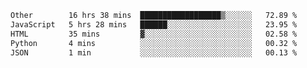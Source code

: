<!--START_SECTION:waka-->

```txt
Other        16 hrs 38 mins  ██████████████████▒░░░░░░   72.89 %
JavaScript   5 hrs 28 mins   ██████░░░░░░░░░░░░░░░░░░░   23.95 %
HTML         35 mins         ▓░░░░░░░░░░░░░░░░░░░░░░░░   02.58 %
Python       4 mins          ░░░░░░░░░░░░░░░░░░░░░░░░░   00.32 %
JSON         1 min           ░░░░░░░░░░░░░░░░░░░░░░░░░   00.13 %
```

<!--END_SECTION:waka-->
